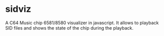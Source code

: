 # sidviz
A C64 Music chip 6581/8580 visualizer in javascript. It allows to playback SID files and shows the state of the chip during the playback.
